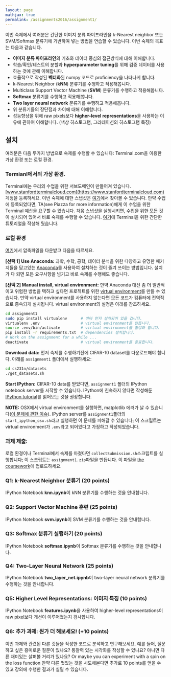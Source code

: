 ```yaml
---
layout: page
mathjax: true
permalink: /assignments2016/assignment1/
---
```

이번 숙제에서 여러분은 간단한 이미지 분류 파이프라인을 k-Nearest neighbor 또는 SVM/Softmax 분류기에 기반하여 넣는 방법을 연습할 수 있습니다. 이번 숙제의 목표는 다음과 같습니다.

- **이미지 분류 파이프라인**의 기초와 데이터 중심의 접근방식에 대해 이해합니다. 
- 학습/확인/테스트의 분할과 **hyperparameter tuning**를 위해 검증 데이터를 사용하는 것에 관해 이해합니다.
- 효율적으로 작성된 **벡터화**된 numpy 코드로 proficiency을 나타나게 합니다.
- k-Nearest Neighbor (**kNN**) 분류기를 수행하고 적용해봅니다.
- Multiclass Support Vector Machine (**SVM**) 분류기를 수행하고 적용해봅니다.
- **Softmax** 분류기를 수행하고 적용해봅니다.
- **Two layer neural network** 분류기를 수행하고 적용해봅니다.
- 위 분류기들의 장단점과 차이에 대해 이해합니다.
- 성능향상을 위해 raw pixels보다 **higher-level representations**을 사용하는 이유에 관하여 이해합니다. (색상 히스토그램, 그라데이션의 히스토그램 특징)

## 설치
여러분은 다음 두가지 방법으로 숙제를 수행할 수 있습니다: Terminal.com을 이용한 가상 환경 또는 로컬 환경.

### Termianl에서의 가상 환경.
Terminal에는 우리의 수업을 위한 서브도메인이 만들어져 있습니다. [www.stanfordterminalcloud.com](https://www.stanfordterminalcloud.com) 계정을 등록하세요. 이번 숙제에 대한 스냅샷은 [여기](https://www.stanfordterminalcloud.com/snapshot/49f5a1ea15dc424aec19155b3398784d57c55045435315ce4f8b96b62819ef65)에서 찾아볼 수 있습니다. 만약 수업에 등록되었다면, TA(see Piazza for more information)에게 이 수업을 위한 Terminal 예산을 요구할 수 있습니다. 처음 스냅샷을 실행시키면, 수업을 위한 모든 것이 설치되어 있어서 바로 숙제를 수행할 수 있습니다. [여기](/terminal-tutorial)에 Terminal을 위한 간단한 튜토리얼을 작성해 뒀습니다.

### 로컬 환경
[여기](http://vision.stanford.edu/teaching/cs231n/winter1516_assignment1.zip)에서 압축파일을 다운받고 다음을 따르세요.

**[선택 1] Use Anaconda:**
과학, 수학, 공학, 데이터 분석을 위한 다양하고 유명한 패키지들을 담고있는 [Anaconda](https://www.continuum.io/downloads)를 사용하여 설치하는 것이 즐겨 쓰이는 방법입니다. 설치가 다 되면 모든 요구사항을 넘기고 바로 숙제를 수행해도 좋습니다.

**[선택 2] Manual install, virtual environment:**
만약 Anaconda 대신 좀 더 일반적이고 위험한 방법을 택하고 싶다면 프로젝트를 위한 [virtual environment](http://docs.python-guide.org/en/latest/dev/virtualenvs/)를 만들 수 있습니다. 만약 virtual environment를 사용하지 않는다면 모든 코드가 컴퓨터에 전역적으로 종속되게 설치됩니다. virtual environment의 설정은 아래를 참조하세요.

~~~bash
cd assignment1
sudo pip install virtualenv      # 아마 먼저 설치되어 있을 겁니다.
virtualenv .env                  # virtual environment를 만듭니다.
source .env/bin/activate         # virtual environment를 활성화 합니다.
pip install -r requirements.txt  # dependencies 설치합니다.
# Work on the assignment for a while ...
deactivate                       # virtual environment를 종료합니다.
~~~

**Download data:**
먼저 숙제를 수행하기전에 CIFAR-10 dataset를 다운로드해야 합니다. 아래를 `assignment1` 폴더에서 실행하세요:

~~~bash
cd cs231n/datasets
./get_datasets.sh
~~~

**Start IPython:**
CIFAR-10 data를 받았다면, `assignment1` 폴더의 IPython notebook server를 시작할 수 있습니다. IPython에 친숙하지 않다면 작성해둔 [IPython tutorial](/ipython-tutorial)를 읽어보는 것을 권장합니다.

**NOTE:** OSX에서 virtual environment를 실행하면, matplotlib 에러가 날 수 있습니다([이 문제에 관한 이슈](http://matplotlib.org/faq/virtualenv_faq.html)).  IPython server를 `assignment1`폴더의 `start_ipython_osx.sh`라고 실행하면 이 문제를 피해갈 수 있습니다; 이 스크립트는 virtual environment가 `.env`라고 되어있다고 가정하고 작성되었습니다.

### 과제 제출:
로컬 환경이나 Terminal에서 숙제를 마쳤다면 `collectSubmission.sh`스크립트를 실행합니다; 이 스크립트는 `assignment1.zip`파일을 만듭니다. 이 파일을 [the coursework](https://coursework.stanford.edu/portal/site/W16-CS-231N-01/)에 업로드하세요.


### Q1: k-Nearest Neighbor 분류기 (20 points)

IPython Notebook **knn.ipynb**이 kNN 분류기를 수행하는 것을 안내합니다. 

### Q2: Support Vector Machine 훈련 (25 points)

IPython Notebook **svm.ipynb**이 SVM 분류기를 수행하는 것을 안내합니다.

### Q3: Softmax 분류기 실행하기 (20 points)

IPython Notebook **softmax.ipynb**이 Softmax 분류기를 수행하는 것을 안내합니다.

### Q4: Two-Layer Neural Network (25 points)

IPython Notebook **two_layer_net.ipynb**이 two-layer neural network 분류기를 수행하는 것을 안내합니다.

### Q5: Higher Level Representations: 이미지 특징 (10 points)

IPython Notebook **features.ipynb**을 사용하여 higher-level representations이 raw pixel보다 개선이 이루어졌는지 검사합니다.

### Q6: 추가 과제: 뭔가 더 해보세요! (+10 points)
이번 과제와 관련된 다른 것들을 작성한 코드로 분석하고 연구해보세요. 예를 들어, 질문하고 싶은 흥미로운 질문이 있나요? 통찰력 있는 시각화를 작성할 수 있나요? 아니면 다른 재미있는 살펴볼 거리가 있나요? Or maybe you can experiment with a spin on the loss function 만약 다른 멋있는 것을 시도해본다면 추가로 10 points를 얻을 수 있고 강의에 수행한 결과가 실릴 수 있습니다.